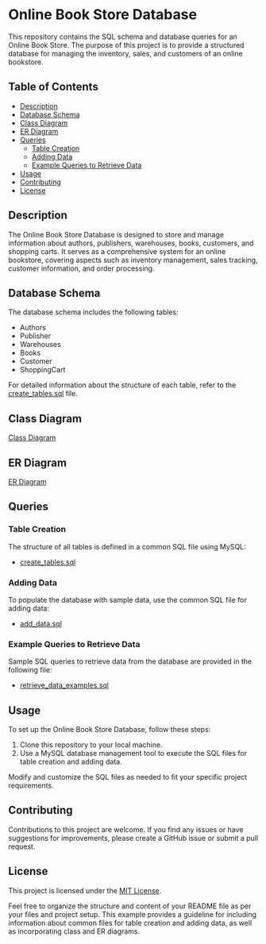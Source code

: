 # Online Book Store Database

This repository contains the SQL schema and database queries for an Online Book Store. The purpose of this project is to provide a structured database for managing the inventory, sales, and customers of an online bookstore.
## Table of Contents

- [Description](#description)
- [Database Schema](#database-schema)
- [Class Diagram](#class-diagram)
- [ER Diagram](#er-diagram)
- [Queries](#queries)
  - [Table Creation](#table-creation)
  - [Adding Data](#adding-data)
  - [Example Queries to Retrieve Data](#example-queries-to-retrieve-data)
- [Usage](#usage)
- [Contributing](#contributing)
- [License](#license)

## Description

The Online Book Store Database is designed to store and manage information about authors, publishers, warehouses, books, customers, and shopping carts. It serves as a comprehensive system for an online bookstore, covering aspects such as inventory management, sales tracking, customer information, and order processing.

## Database Schema

The database schema includes the following tables:

- Authors
- Publisher
- Warehouses
- Books
- Customer
- ShoppingCart

For detailed information about the structure of each table, refer to the [create_tables.sql](queries/create_tables.sql) file.

## Class Diagram

[Class Diagram](diagrams/class_diagram.mwb)

## ER Diagram

[ER Diagram](diagrams/er_diagram.drawio)

## Queries

### Table Creation

The structure of all tables is defined in a common SQL file using MySQL:

- [create_tables.sql](queries/create_tables.sql)

### Adding Data

To populate the database with sample data, use the common SQL file for adding data:

- [add_data.sql](queries/add_data.sql)

### Example Queries to Retrieve Data

Sample SQL queries to retrieve data from the database are provided in the following file:

- [retrieve_data_examples.sql](queries/retrieve_data_examples.sql)

## Usage

To set up the Online Book Store Database, follow these steps:

1. Clone this repository to your local machine.
2. Use a MySQL database management tool to execute the SQL files for table creation and adding data.

Modify and customize the SQL files as needed to fit your specific project requirements.

## Contributing

Contributions to this project are welcome. If you find any issues or have suggestions for improvements, please create a GitHub issue or submit a pull request.

## License

This project is licensed under the [MIT License](LICENSE).

Feel free to organize the structure and content of your README file as per your files and project setup. This example provides a guideline for including information about common files for table creation and adding data, as well as incorporating class and ER diagrams.
